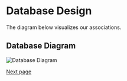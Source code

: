 # Database Design 

The diagram below visualizes our associations.

## Database Diagram

![Database Diagram](images/image2.png "image_tooltip")

[Next page](architecture.md)